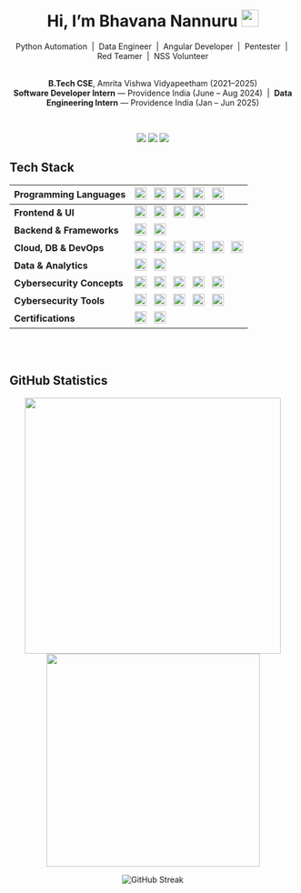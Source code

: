 <h1 align="center">Hi, I’m Bhavana Nannuru <img src="https://raw.githubusercontent.com/MartinHeinz/MartinHeinz/master/wave.gif" width="30px"> </h1>
<div align="center">
Python Automation &nbsp;|&nbsp;
Data Engineer &nbsp;|&nbsp;
Angular Developer &nbsp;|&nbsp;
Pentester &nbsp;|&nbsp;
Red Teamer &nbsp;|&nbsp;
NSS Volunteer
  <br>
  <br>
  
  <strong>B.Tech CSE</strong>, Amrita Vishwa Vidyapeetham (2021–2025) <br>
  <strong>Software Developer Intern</strong> — Providence India (June – Aug 2024) &nbsp;|&nbsp;
  <strong>Data Engineering Intern</strong> — Providence India (Jan – Jun 2025)
</div>
<br>


<p align="center">
  <a href="https://www.linkedin.com/in/bhavana-n21411/"><img src="https://img.shields.io/badge/LinkedIn-blue?logo=linkedin&logoColor=white" /></a>
  <a href="mailto:bhavananannuru@gmail.com"><img src="https://img.shields.io/badge/Gmail-red?logo=gmail&logoColor=white" /></a>
  <a href="https://tryhackme.com/p/bhavananaidu18"><img src="https://img.shields.io/badge/TryHackMe-000000?logo=tryhackme&logoColor=white" /></a>
</p>




##  Tech Stack
<div align="center">
  
| <strong>Programming Languages</strong>     | <img src="https://img.shields.io/badge/Python-3670A0?style=flat&logo=python&logoColor=ffdd54" height="21"/> &nbsp; <img src="https://img.shields.io/badge/C-00599C?style=flat&logo=c&logoColor=white" height="21"/> &nbsp; <img src="https://img.shields.io/badge/C++-00599C?style=flat&logo=cplusplus&logoColor=white" height="21"/> &nbsp; <img src="https://img.shields.io/badge/Java-ED8B00?style=flat&logo=java&logoColor=white" height="21"/> &nbsp; <img src="https://img.shields.io/badge/TypeScript-007ACC?style=flat&logo=typescript&logoColor=white" height="21"/> |
|:--|:--|
| <strong>Frontend & UI</strong>              | <img src="https://img.shields.io/badge/HTML5-E34F26?style=flat&logo=html5&logoColor=white" height="21"/> &nbsp; <img src="https://img.shields.io/badge/CSS3-1572B6?style=flat&logo=css3&logoColor=white" height="21"/> &nbsp; <img src="https://img.shields.io/badge/Angular-DD0031?style=flat&logo=angular&logoColor=white" height="21"/> &nbsp; <img src="https://img.shields.io/badge/Bootstrap-563D7C?style=flat&logo=bootstrap&logoColor=white" height="21"/> |
| <strong>Backend & Frameworks</strong>        | <img src="https://img.shields.io/badge/Flask-000000?style=flat&logo=flask&logoColor=white" height="21"/> &nbsp; <img src="https://img.shields.io/badge/Django-092E20?style=flat&logo=django&logoColor=white" height="21"/> |
| <strong>Cloud, DB & DevOps</strong>         | <img src="https://img.shields.io/badge/MySQL-4479A1?style=flat&logo=mysql&logoColor=white" height="21"/> &nbsp; <img src="https://img.shields.io/badge/SQL%20Server-CC2927?style=flat&logo=microsoftsqlserver&logoColor=white" height="21"/> &nbsp; <img src="https://img.shields.io/badge/Snowflake-56B9EB?style=flat&logo=snowflake&logoColor=white" height="21"/> &nbsp; <img src="https://img.shields.io/badge/Git-F05032?style=flat&logo=git&logoColor=white" height="21"/> &nbsp; <img src="https://img.shields.io/badge/Azure-0078D4?style=flat&logo=microsoftazure&logoColor=white" height="21"/> &nbsp; <img src="https://img.shields.io/badge/Jenkins-D24939?style=flat&logo=jenkins&logoColor=white" height="21"/> |
| <strong>Data & Analytics</strong>           | <img src="https://img.shields.io/badge/Power%20BI-F2C811?style=flat&logo=powerbi&logoColor=black" height="21"/> &nbsp; <img src="https://img.shields.io/badge/Microsoft%20Excel-217346?style=flat&logo=microsoftexcel&logoColor=white" height="21"/> |
| <strong>Cybersecurity Concepts</strong>     | <img src="https://img.shields.io/badge/Cryptography%20Basics-2E8B57?style=flat&logo=gnupg&logoColor=white" height="21"/> &nbsp; <img src="https://img.shields.io/badge/Threat%20Intel%20Basics-8B008B?style=flat&logo=bookstack&logoColor=white" height="21"/> &nbsp; <img src="https://img.shields.io/badge/Networking%20Basics-4169E1?style=flat&logo=cisco&logoColor=white" height="21"/> &nbsp; <img src="https://img.shields.io/badge/Linux%20Fundamentals-000000?style=flat&logo=linux&logoColor=white" height="21"/> &nbsp; <img src="https://img.shields.io/badge/Pentesting%20Fundamentals-B22222?style=flat&logo=protonvpn&logoColor=white" height="21"/> |
| <strong>Cybersecurity Tools</strong>        | <img src="https://img.shields.io/badge/Wireshark-1679A7?style=flat&logo=wireshark&logoColor=white" height="21"/> &nbsp; <img src="https://img.shields.io/badge/MobSF-FF6F00?style=flat&logo=android&logoColor=white" height="21"/> &nbsp; <img src="https://img.shields.io/badge/VirusTotal-0079D6?style=flat&logo=virustotal&logoColor=white" height="21"/> &nbsp; <img src="https://img.shields.io/badge/CyberChef-FF6347?style=flat&logo=apacheopenoffice&logoColor=white" height="21"/> &nbsp; <img src="https://img.shields.io/badge/Pithus-8A2BE2?style=flat&logo=android&logoColor=white" height="21"/> |
| <strong>Certifications</strong>             | <a href="https://www.coursera.org/account/accomplishments/specialization/YOPB1CFOR263" target="_blank"><img src="https://img.shields.io/badge/Google%20Cybersecurity-4285F4?style=flat&logo=google&logoColor=white" height="21"/></a> &nbsp; <a href="https://www.coursera.org/account/accomplishments/verify/R3XCXHXRDJ7C" target="_blank"><img src="https://img.shields.io/badge/Google%20AI%20Essentials-34A853?style=flat&logo=google&logoColor=white" height="21"/></a> |

</div>



<br><br>

##  GitHub Statistics

<div align="center">

  <!-- GitHub Stats -->
  <img src="https://github-readme-stats.vercel.app/api?username=BhavanaNannuru&show_icons=true&count_private=true&hide_border=true&theme=tokyonight&rank_icon=percentile&bg_color=00000000" width="450"/>
  <!-- Top Languages -->
  <img src="https://github-readme-stats.vercel.app/api/top-langs/?username=BhavanaNannuru&layout=compact&langs_count=8&hide_border=true&theme=tokyonight&bg_color=00000000" width="375"/>
  
![GitHub Streak](https://streak-stats.demolab.com?user=BhavanaNannuru&theme=tokyonight&hide_border=true&background=00000000)


  
</div>

